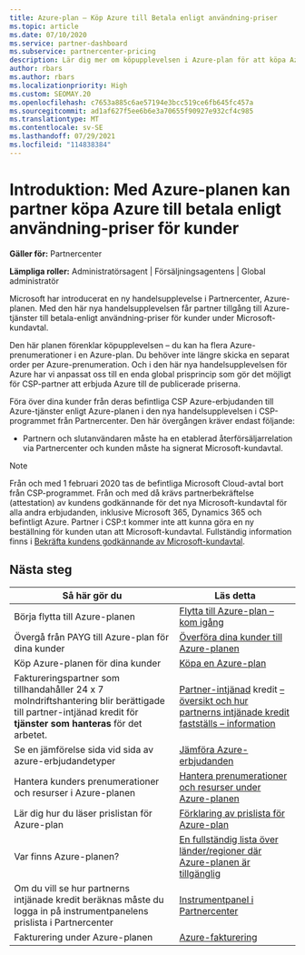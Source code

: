 ```yaml
---
title: Azure-plan – Köp Azure till Betala enligt användning-priser
ms.topic: article
ms.date: 07/10/2020
ms.service: partner-dashboard
ms.subservice: partnercenter-pricing
description: Lär dig mer om köpupplevelsen i Azure-plan för att köpa Azure-tjänster till betala-enligt användning-priser för kunder. Lär dig även om nya säkerhetskrav.
author: rbars
ms.author: rbars
ms.localizationpriority: High
ms.custom: SEOMAY.20
ms.openlocfilehash: c7653a885c6ae57194e3bcc519ce6fb645fc457a
ms.sourcegitcommit: ad1af627f5ee6b6e3a70655f90927e932cf4c985
ms.translationtype: MT
ms.contentlocale: sv-SE
ms.lasthandoff: 07/29/2021
ms.locfileid: "114838384"
---
```

# <a name="introduction-azure-plan-lets-partners-buy-azure-at-pay-as-you-go-rates-for-customers"></a>Introduktion: Med Azure-planen kan partner köpa Azure till betala enligt användning-priser för kunder

**Gäller för:** Partnercenter

**Lämpliga roller:** Administratörsagent | Försäljningsagentens | Global administratör

Microsoft har introducerat en ny handelsupplevelse i Partnercenter, Azure-planen.  Med den här nya handelsupplevelsen får partner tillgång till Azure-tjänster till betala-enligt användning-priser för kunder under Microsoft-kundavtal.

Den här planen förenklar köpupplevelsen – du kan ha flera Azure-prenumerationer i en Azure-plan. Du behöver inte längre skicka en separat order per Azure-prenumeration. Och i den här nya handelsupplevelsen för Azure har vi anpassat oss till en enda global prisprincip som gör det möjligt för CSP-partner att erbjuda Azure till de publicerade priserna.

Föra över dina kunder från deras befintliga CSP Azure-erbjudanden till Azure-tjänster enligt Azure-planen i den nya handelsupplevelsen i CSP-programmet från Partnercenter. Den här övergången kräver endast följande:

- Partnern och slutanvändaren måste ha en etablerad återförsäljarrelation via Partnercenter och kunden måste ha signerat Microsoft-kundavtal.

>[!Note]
>Från och med 1 februari 2020 tas de befintliga Microsoft Cloud-avtal bort från CSP-programmet. Från och med då krävs partnerbekräftelse (attestation) av kundens godkännande för det nya Microsoft-kundavtal för alla andra erbjudanden, inklusive Microsoft 365, Dynamics 365 och befintligt Azure. Partner i CSP:t kommer inte att kunna göra en ny beställning för kunden utan att Microsoft-kundavtal. Fullständig information finns i [Bekräfta kundens godkännande av Microsoft-kundavtal](confirm-customer-agreement.md).


## <a name="next-steps"></a>Nästa steg

|**Så här gör du**   |**Läs detta**   |
|------------------|---------------------|
|Börja flytta till Azure-planen|[Flytta till Azure-plan – kom igång](azure-plan-get-started.md)
|Övergå från PAYG till Azure-plan för dina kunder|[Överföra dina kunder till Azure-planen](azure-plan-transition.md)|
|Köp Azure-planen för dina kunder|[Köpa en Azure-plan](purchase-azure-plan.md)|
|Faktureringspartner som tillhandahåller 24 x 7 molndriftshantering blir berättigade till partner-intjänad kredit för **tjänster som hanteras** för det arbetet.|[Partner-intjänad](partner-earned-credit.md) kredit [– översikt och hur partnerns intjänade kredit fastställs – information](partner-earned-credit-explanation.md)|
|Se en jämförelse sida vid sida av azure-erbjudandetyper|[Jämföra Azure-erbjudanden](compare-azure-offers.md)|
|Hantera kunders prenumerationer och resurser i Azure-planen|[Hantera prenumerationer och resurser under Azure-planen](azure-plan-manage.md)|
|Lär dig hur du läser prislistan för Azure-plan   |[Förklaring av prislista för Azure-plan](azure-plan-price-list.md)|
|Var finns Azure-planen?|[En fullständig lista över länder/regioner där Azure-planen är tillgänglig](https://query.prod.cms.rt.microsoft.com/cms/api/am/binary/RE3QN0x)
|Om du vill se hur partnerns intjänade kredit beräknas måste du logga in på instrumentpanelens prislista i Partnercenter|[Instrumentpanel i Partnercenter](https://partner.microsoft.com/dashboard/home)|
|Fakturering under Azure-planen|[Azure-fakturering](azure-plan-billing.md)|
